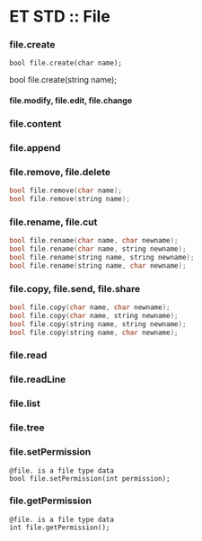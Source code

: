# ET STD ::  File

### file.create

``` bool file.create(char name); ```

bool file.create(string name);


#### file.modify, file.edit, file.change

### file.content

### file.append

### file.remove, file.delete

```c
bool file.remove(char name);
bool file.remove(string name);
```

### file.rename, file.cut

```c
bool file.rename(char name, char newname);
bool file.rename(char name, string newname);
bool file.rename(string name, string newname);
bool file.rename(string name, char newname);
```

### file.copy, file.send, file.share

```c
bool file.copy(char name, char newname);
bool file.copy(char name, string newname);
bool file.copy(string name, string newname);
bool file.copy(string name, char newname);
```

### file.read

### file.readLine

### file.list

### file.tree

### file.setPermission

```
@file. is a file type data
bool file.setPermission(int permission);
```

### file.getPermission

```
@file. is a file type data
int file.getPermission();
```
